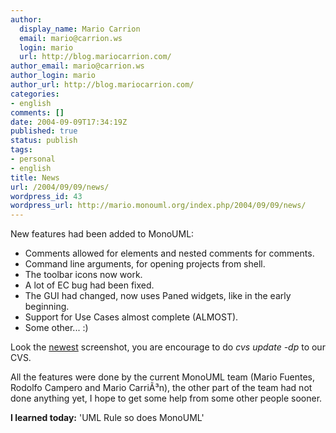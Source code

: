 ```yaml
---
author:
  display_name: Mario Carrion
  email: mario@carrion.ws
  login: mario
  url: http://blog.mariocarrion.com/
author_email: mario@carrion.ws
author_login: mario
author_url: http://blog.mariocarrion.com/
categories:
- english
comments: []
date: 2004-09-09T17:34:19Z
published: true
status: publish
tags:
- personal
- english
title: News
url: /2004/09/09/news/
wordpress_id: 43
wordpress_url: http://mario.monouml.org/index.php/2004/09/09/news/
---
```


<div style="clear:both;"></div>
<p>New features had been added to MonoUML:</p>
<ul>
<li>Comments allowed for elements and nested comments for comments.</li>
<li>Command line arguments, for opening projects from shell.</li>
<li>The toolbar icons now work.</li>
<li>A lot of EC bug had been fixed.</li>
<li>The GUI had changed, now uses Paned widgets, like in the early beginning.</li>
<li>Support for Use Cases almost complete (ALMOST).</li>
<li>Some other... :)</li>
</ul>
<p>Look the <a href="javascript:popWin('http://www.geocities.com/k4rny/imgs/monouml_0_0_0_6.png',679,547)">newest</a> screenshot, you are encourage to do <span style="font-style:italic;">cvs update -dp</span> to our CVS.</p>
<p>All the features were done by the current MonoUML team (Mario Fuentes, Rodolfo Campero and Mario CarriÃ³n), the other part of the team had not done anything yet, I hope to get some help from some other people sooner.</p>
<p><span style="font-weight:bold;">I learned today:</span> 'UML Rule so does MonoUML'
<div style="clear:both; padding-bottom: 0.25em;"></div>
